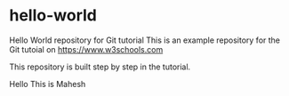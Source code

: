# hello-world
Hello World repository for Git tutorial
This is an example repository for the Git tutoial on https://www.w3schools.com

This repository is built step by step in the tutorial.

Hello This is Mahesh

